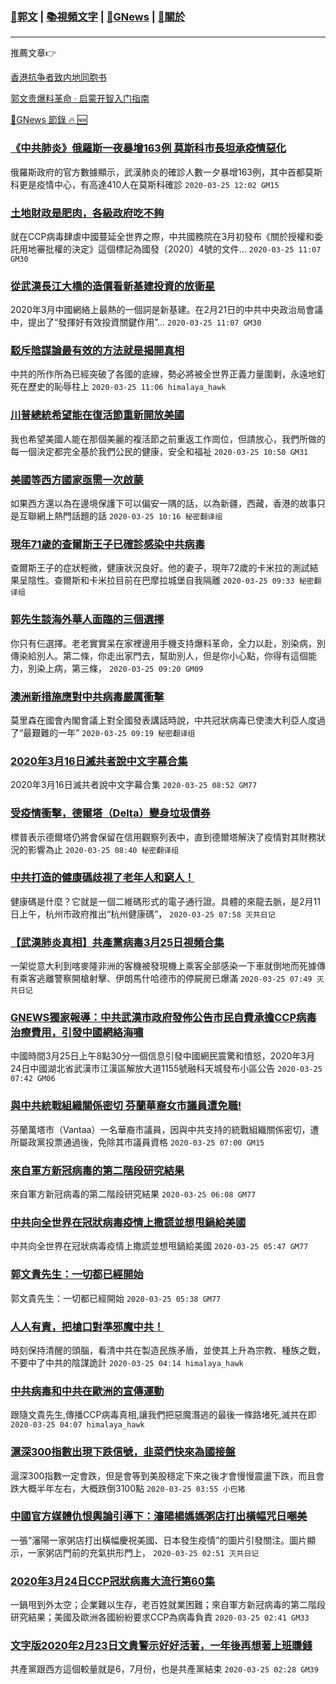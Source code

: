 ###  [:eagle:郭文](https://github.com/ourhimalayas/txt) | [:books:視頻文字](https://github.com/ourhimalayas/txt/blob/master/content/README.md) | [:newspaper:GNews](https://github.com/ourhimalayas/txt/blob/master/content/gnews/README.md) | [:pray:關於](https://github.com/ourhimalayas/home/tree/master/about)
---

推薦文章:point_right:

[香港抗争者致内地同胞书](https://github.com/ourhimalayas/news/blob/master/2019/08/a_letter_from_the_hong_kong_people.md)

[郭文贵爆料革命 · 启蒙开智入门指南](https://github.com/ourhimalayas/txt/issues/1)

[:newspaper:GNews 節錄 :fire: :new:](https://github.com/ourhimalayas/txt/blob/master/content/gnews/README.md) 



### [《中共肺炎》俄羅斯一夜暴增163例 莫斯科市長坦承疫情惡化](/content/gnews/1/README.md)

俄羅斯政府的官方數據顯示，武漢肺炎的確診人數一夕暴增163例，其中首都莫斯科更是疫情中心，有高達410人在莫斯科確診  `2020-03-25 12:02 GM15`

### [土地財政是肥肉，各級政府吃不夠](/content/gnews/2/README.md)

就在CCP病毒肆虐中國蔓延全世界之際，中共國務院在3月初發布《關於授權和委託用地審批權的決定》這個標記為國發〔2020〕4號的文件...  `2020-03-25 11:07 GM30`

### [從武漢長江大橋的造價看新基建投資的放衛星](/content/gnews/3/README.md)

2020年3月中國網絡上最熱的一個詞是新基建。在2月21日的中共中央政治局會議中，提出了“發揮好有效投資關鍵作用”...  `2020-03-25 11:07 GM30`

### [駁斥陰謀論最有效的方法就是揭開真相](/content/gnews/4/README.md)

中共的所作所為已經突破了各國的底線，勢必將被全世界正義力量圍剿，永遠地釘死在歷史的恥辱柱上  `2020-03-25 11:06 himalaya_hawk`

### [川普總統希望能在復活節重新開放美國](/content/gnews/5/README.md)

我也希望美國人能在那個美麗的複活節之前重返工作崗位，但請放心，我們所做的每一個決定都完全基於我們公民的健康，安全和福祉  `2020-03-25 10:50 GM31`

### [美國等西方國家亟需一次啟蒙](/content/gnews/6/README.md)

如果西方還以為在邊境保護下可以偏安一隅的話，以為新疆，西藏，香港的故事只是互聯網上熱門話題的話  `2020-03-25 10:16 秘密翻译组`

### [現年71歲的查爾斯王子已確診感染中共病毒](/content/gnews/7/README.md)

查爾斯王子的症狀輕微，健康狀況良好。他的妻子，現年72歲的卡米拉的測試結果呈陰性。查爾斯和卡米拉目前在巴摩拉城堡自我隔離  `2020-03-25 09:33 秘密翻译组`

### [郭先生談海外華人面臨的三個選擇](/content/gnews/8/README.md)

你只有仨選擇。老老實實呆在家裡邊用手機支持爆料革命，全力以赴，別染病，別傳染給別人。第二條，你走出家門去，幫助別人，但是你小心點，你得有這個能力，別染上病，第三條，  `2020-03-25 09:20 GM09`

### [澳洲新措施應對中共病毒嚴厲衝擊](/content/gnews/9/README.md)

莫里森在國會內閣會議上對全國發表講話時說，中共冠狀病毒已使澳大利亞人度過了“最艱難的一年”  `2020-03-25 09:19 秘密翻译组`

### [2020年3月16日滅共者說中文字幕合集](/content/gnews/10/README.md)

2020年3月16日滅共者說中文字幕合集  `2020-03-25 08:52 GM77`

### [受疫情衝擊，德爾塔（Delta）變身垃圾債券](/content/gnews/11/README.md)

標普表示德爾塔仍將會保留在信用觀察列表中，直到德爾塔解決了疫情對其財務狀況的影響為止  `2020-03-25 08:40 秘密翻译组`

### [中共打造的健康碼歧視了老年人和窮人！](/content/gnews/12/README.md)

健康碼是什麼？它就是一個二維碼形式的電子通行證。具體的來龍去脈，是2月11日上午，杭州市政府推出“杭州健康碼”，  `2020-03-25 07:58 灭共日记`

### [【武漢肺炎真相】共產黨病毒3月25日視頻合集](/content/gnews/13/README.md)

一架從意大利到喀麥隆非洲的客機被發現機上乘客全部感染一下車就倒地而死據傳有乘客逃離警察開槍射擊、伊朗馬什哈德市的停屍房已爆滿  `2020-03-25 07:49 灭共日记`

### [GNEWS獨家報導：中共武漢市政府發佈公告市民自費承擔CCP病毒治療費用，引發中國網絡海嘯](/content/gnews/14/README.md)

中國時間3月25日上午8點30分一個信息引發中國網民震驚和憤怒，2020年3月24日中國湖北省武漢市江漢區解放大道1155號融科天城發布小區公告  `2020-03-25 07:42 GM06`

### [與中共統戰組織關係密切 芬蘭華裔女市議員遭免職!](/content/gnews/15/README.md)

芬蘭萬塔市（Vantaa）一名華裔市議員，因與中共支持的統戰組織關係密切，遭所屬政黨投票通過後，免除其市議員資格  `2020-03-25 07:00 GM15`

### [來自軍方新冠病毒的第二階段研究結果](/content/gnews/16/README.md)

來自軍方新冠病毒的第二階段研究結果  `2020-03-25 06:08 GM77`

### [中共向全世界在冠狀病毒疫情上撒謊並想甩鍋給美國](/content/gnews/17/README.md)

中共向全世界在冠狀病毒疫情上撒謊並想甩鍋給美國  `2020-03-25 05:47 GM77`

### [郭文貴先生：一切都已經開始](/content/gnews/18/README.md)

郭文貴先生：一切都已經開始  `2020-03-25 05:38 GM77`

### [人人有責，把槍口對準邪魔中共！](/content/gnews/19/README.md)

時刻保持清醒的頭腦，看清中共在製造民族矛盾，並使其上升為宗教、種族之戰，不要中了中共的陰謀詭計  `2020-03-25 04:14 himalaya_hawk`

### [中共病毒和中共在歐洲的宣傳運動](/content/gnews/20/README.md)

跟隨文貴先生,傳播CCP病毒真相,讓我們把惡魔潛逃的最後一條路堵死,滅共在即  `2020-03-25 04:07 himalaya_hawk`

### [滬深300指數出現下跌信號，韭菜們快來為國接盤](/content/gnews/21/README.md)

滬深300指數一定會跌，但是會等到美股穩定下來之後才會慢慢震盪下跌，而且會跌大概半年左右，大概跌倒3100點  `2020-03-25 03:55 小巴猪`

### [中國官方媒體仇恨輿論引導下：瀋陽楊媽媽粥店打出橫幅咒日嘲美](/content/gnews/22/README.md)

一張“瀋陽一家粥店打出橫幅慶祝美國、日本發生疫情”的圖片引發關注。圖片顯示，一家粥店門前的充氣拱形門上，  `2020-03-25 02:51 灭共日记`

### [2020年3月24日CCP冠狀病毒大流行第60集](/content/gnews/23/README.md)

一鍋甩到外太空；企業難以生存，老百姓就業困難；來自軍方新冠病毒的第二階段研究結果；美國及歐洲各國紛紛要求CCP為病毒負責  `2020-03-25 02:41 GM33`

### [文字版2020年2月23日文貴警示好好活著，一年後再想著上班賺錢](/content/gnews/24/README.md)

共產黨跟西方這個較量就是6，7月份，也是共產黨結束  `2020-03-25 02:28 GM39`

